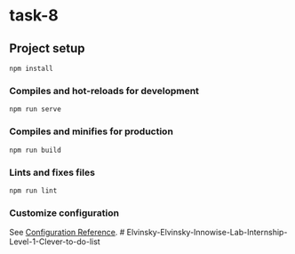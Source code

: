 # task-8

## Project setup
```
npm install
```

### Compiles and hot-reloads for development
```
npm run serve
```

### Compiles and minifies for production
```
npm run build
```

### Lints and fixes files
```
npm run lint
```

### Customize configuration
See [Configuration Reference](https://cli.vuejs.org/config/).
#   E l v i n s k y - E l v i n s k y - I n n o w i s e - L a b - I n t e r n s h i p - L e v e l - 1 - C l e v e r - t o - d o - l i s t  
 